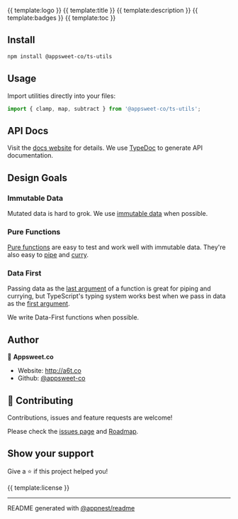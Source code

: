 {{ template:logo }}
{{ template:title }}
{{ template:description }}
{{ template:badges }}
{{ template:toc }}

## Install

```sh
npm install @appsweet-co/ts-utils
```

## Usage

Import utilities directly into your files:

```javascript
import { clamp, map, subtract } from '@appsweet-co/ts-utils';
```

## API Docs

Visit the [docs website](https://appsweet-co.github.io/ts-utils/) for details. We use [TypeDoc](http://typedoc.org/) to generate API documentation.

## Design Goals

### Immutable Data

Mutated data is hard to grok. We use [immutable data](https://en.wikipedia.org/wiki/Immutable_object) when possible.

### Pure Functions

[Pure functions](https://en.wikipedia.org/wiki/Pure_function) are easy to test and work well with immutable data. They're also easy to [pipe](https://en.wikipedia.org/wiki/Function_composition) and [curry](https://en.wikipedia.org/wiki/Currying).

### Data First

Passing data as the [last argument](https://dev.to/richytong/practical-functional-programming-in-javascript-data-last-1gjo) of a function is great for piping and currying, but TypeScript's typing system works best when we pass in data as the [first argument](https://basarat.gitbook.io/typescript/type-system/type-inference).

We write Data-First functions when possible.

## Author

👤 **Appsweet.co**

* Website: http://a6t.co
* Github: [@appsweet-co](https://github.com/appsweet-co)

## 🤝 Contributing

Contributions, issues and feature requests are welcome!

Please check the [issues page](https://github.com/appsweet-co/ts-utils/issues) and [Roadmap](./ROADMAP.md).

## Show your support

Give a ⭐️ if this project helped you!

{{ template:license }}

---

README generated with [@appnest/readme](https://github.com/andreasbm/readme)
